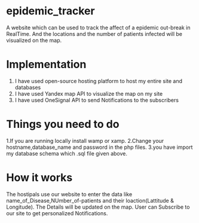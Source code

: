 # epidemic_tracker
A website which can be used to track the affect of a epidemic out-break in RealTime. And the locations and the number of patients infected will be visualized on the map.


# Implementation
1. I have used open-source hosting platform to host my entire site and databases
2. I have used Yandex map API to visualize the map on my site
3. I have used OneSignal API to send  Notifications to the subscribers


# Things you need to do 
 1.If you are running locally install wamp or xamp.
 2.Change your hostname,database_name and password in the php files.
 3.you have import my database schema which .sql file given above.
 
 # How it works
 The hostipals use our website to enter the data like name_of_Disease,NUmber_of-patients and their loaction(Lattitude & Longitude).
 The Details will be updated on the map.
 User can Subscribe to our site to get personalized Notifications.
 
